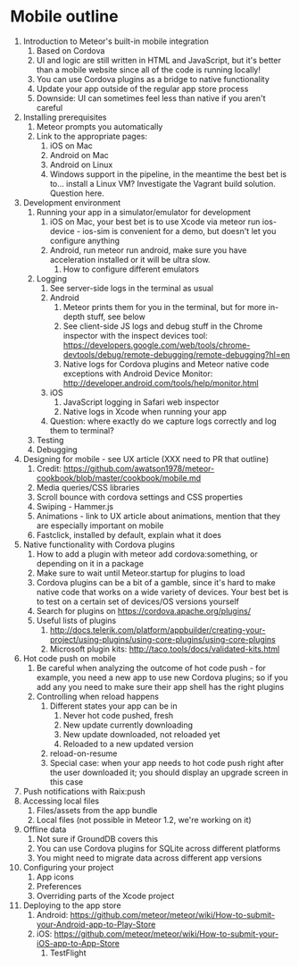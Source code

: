 # Mobile outline

1. Introduction to Meteor's built-in mobile integration
    1. Based on Cordova
    2. UI and logic are still written in HTML and JavaScript, but it's better than a mobile website since all of the code is running locally!
    3. You can use Cordova plugins as a bridge to native functionality
    4. Update your app outside of the regular app store process
    5. Downside: UI can sometimes feel less than native if you aren't careful
2. Installing prerequisites
    1. Meteor prompts you automatically
    2. Link to the appropriate pages:
        1. iOS on Mac
        2. Android on Mac
        3. Android on Linux
        4. Windows support in the pipeline, in the meantime the best bet is to... install a Linux VM? Investigate the Vagrant build solution. Question here.
3. Development environment
    1. Running your app in a simulator/emulator for development
        1. iOS on Mac, your best bet is to use Xcode via meteor run ios-device - ios-sim is convenient for a demo, but doesn't let you configure anything
        2. Android, run meteor run android, make sure you have acceleration installed or it will be ultra slow.
            1. How to configure different emulators
    2. Logging
        1. See server-side logs in the terminal as usual
        2. Android
            1. Meteor prints them for you in the terminal, but for more in-depth stuff, see below
            2. See client-side JS logs and debug stuff in the Chrome inspector with the inspect devices tool: https://developers.google.com/web/tools/chrome-devtools/debug/remote-debugging/remote-debugging?hl=en
            3. Native logs for Cordova plugins and Meteor native code exceptions with Android Device Monitor: http://developer.android.com/tools/help/monitor.html
        3. iOS
            1. JavaScript logging in Safari web inspector
            2. Native logs in Xcode when running your app
        4. Question: where exactly do we capture logs correctly and log them to terminal?
    3. Testing
    4. Debugging
4. Designing for mobile - see UX article (XXX need to PR that outline)
    1. Credit: https://github.com/awatson1978/meteor-cookbook/blob/master/cookbook/mobile.md
    2. Media queries/CSS libraries
    3. Scroll bounce with cordova settings and CSS properties
    4. Swiping - Hammer.js
    5. Animations - link to UX article about animations, mention that they are especially important on mobile
    6. Fastclick, installed by default, explain what it does
5. Native functionality with Cordova plugins
    1. How to add a plugin with meteor add cordova:something, or depending on it in a package
    2. Make sure to wait until Meteor.startup for plugins to load
    3. Cordova plugins can be a bit of a gamble, since it's hard to make native code that works on a wide variety of devices. Your best bet is to test on a certain set of devices/OS versions yourself
    4. Search for plugins on https://cordova.apache.org/plugins/
    5. Useful lists of plugins
        1. http://docs.telerik.com/platform/appbuilder/creating-your-project/using-plugins/using-core-plugins/using-core-plugins
        2. Microsoft plugin kits: http://taco.tools/docs/validated-kits.html
6. Hot code push on mobile
    1. Be careful when analyzing the outcome of hot code push - for example, you need a new app to use new Cordova plugins; so if you add any you need to make sure their app shell has the right plugins
    2. Controlling when reload happens
        1. Different states your app can be in
            1. Never hot code pushed, fresh
            2. New update currently downloading
            3. New update downloaded, not reloaded yet
            4. Reloaded to a new updated version
        2. reload-on-resume
        3. Special case: when your app needs to hot code push right after the user downloaded it; you should display an upgrade screen in this case
7. Push notifications with Raix:push
8. Accessing local files
    1. Files/assets from the app bundle
    2. Local files (not possible in Meteor 1.2, we're working on it)
9. Offline data
    1. Not sure if GroundDB covers this
    2. You can use Cordova plugins for SQLite across different platforms
    3. You might need to migrate data across different app versions
10. Configuring your project
    1. App icons
    2. Preferences
    3. Overriding parts of the Xcode project
11. Deploying to the app store
    1. Android: https://github.com/meteor/meteor/wiki/How-to-submit-your-Android-app-to-Play-Store
    2. iOS: https://github.com/meteor/meteor/wiki/How-to-submit-your-iOS-app-to-App-Store
        1. TestFlight
